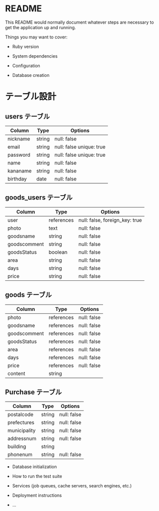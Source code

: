 # README

This README would normally document whatever steps are necessary to get the
application up and running.

Things you may want to cover:

* Ruby version

* System dependencies

* Configuration

* Database creation

# テーブル設計

## users テーブル

| Column   | Type   | Options     |
| -------- | ------ | ----------- |
| nickname | string | null: false |
| email    | string | null: false unique: true|
| password | string | null: false unique: true|
| name     | string | null: false |
| kananame | string | null: false |
| birthday |  date  | null: false |

## goods_users テーブル

| Column      | Type       | Options                        |
| ------      | ---------- | ------------------------------ |
| user        | references | null: false, foreign_key: true |
| photo       | text       | null: false |
| goodsname   | string     | null: false |
| goodscomment| string     | null: false |
| goodsStatus | boolean    | null: false |
| area        | string     | null: false |
| days        | string     | null: false |
| price       | string     | null: false |

## goods テーブル

| Column  | Type       | Options                        |
| ------- | ---------- | ------------------------------ |
| photo       | references | null: false |
| goodsname   | references | null: false |
| goodscomment| references | null: false |
| goodsStatus | references | null: false |
| area        | references | null: false |
| days        | references | null: false |
| price       | references | null: false |
| content     | string     |             |

## Purchase テーブル

| Column       | Type       | Options                        |
| -------      | ---------- | ------------------------------ |
| postalcode   | string | null: false |
| prefectures  | string | null: false |
| municipality | string | null: false |
| addressnum   | string | null: false |
| building     | string |             |
| phonenum     | string | null: false |



* Database initialization

* How to run the test suite

* Services (job queues, cache servers, search engines, etc.)

* Deployment instructions

* ...
